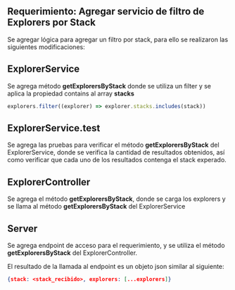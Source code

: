 ## Requerimiento: Agregar servicio de filtro de Explorers por Stack

Se agregar lógica para agregar un filtro por stack, para ello se realizaron las siguientes modificaciones:

## ExplorerService

Se agrega método **getExplorersByStack** donde se utiliza un filter y se aplica la propiedad contains al array **stacks**

```javascript
explorers.filter((explorer) => explorer.stacks.includes(stack))
```

## ExplorerService.test

Se agrega las pruebas para verificar el método **getExplorersByStack** del ExplorerService, donde se verifica la cantidad de resultados obtenidos, así como verificar que cada uno de los resultados contenga el stack experado.

## ExplorerController

Se agrega el método **getExplorersByStack**, donde se carga los explorers y se llama al método **getExplorersByStack** del ExplorerService 

## Server

Se agrega endpoint de acceso para el requerimiento, y se utiliza el método **getExplorersByStack** del ExplorerController.

El resultado de la llamada al endpoint es un objeto json similar al siguiente:

```json
{stack: <stack_recibido>, explorers: [...explorers]}
```



